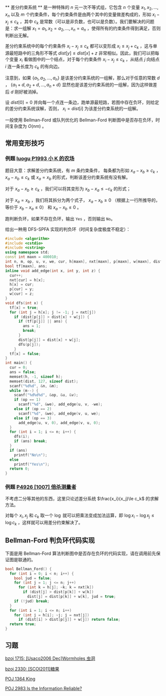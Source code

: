  ** 差分约束系统 ** 是一种特殊的 $n$ 元一次不等式组，它包含 $n$ 个变量 $x_1,x_2,...,x_n$ 以及 $m$ 个约束条件，每个约束条件是由两个其中的变量做差构成的，形如 $x_i-x_j\le c_k$ ，其中 $c_k$ 是常数（可以是非负数，也可以是负数）。我们要解决的问题是：求一组解 $x_1=a_1,x_2=a_2,...,x_n=a_n$ ，使得所有的约束条件得到满足，否则判断出无解。

差分约束系统中的每个约束条件 $x_i-x_j\le c_k$ 都可以变形成 $x_i\le x_j+c_k$ ，这与单源最短路中的三角形不等式 $dist[y]\le dist[x]+z$ 非常相似。因此，我们可以把每个变量 $x_i$ 看做图中的一个结点，对于每个约束条件 $x_i-x_j\le c_k$ ，从结点 $j$ 向结点 $i$ 连一条长度为 $c_k$ 的有向边。 

注意到，如果 $\{a_1,a_2,...,a_n\}$ 是该差分约束系统的一组解，那么对于任意的常数 $d$ ， $\{a_1+d,a_2+d,...,a_n+d\}$ 显然也是该差分约束系统的一组解，因为这样做差后 $d$ 刚好被消掉。

设 $dist[0]=0$ 并向每一个点连一条边，跑单源最短路，若图中存在负环，则给定的差分约束系统误解，否则， $x_i=dist[i]$ 为该差分约束系统的一组解。

一般使用 Bellman-Ford 或队列优化的 Bellman-Ford 判断图中是否存在负环，时间复杂度为 $O(nm)$ 。 

## 常用变形技巧

### 例题 [ luogu P1993 小 K 的农场 ](https://www.luogu.org/problemnew/show/P1993)

题目大意：求解差分约束系统，有 $m$ 条约束条件， 每条都为形如 $x_a-x_b\ge c_k$ ， $x_a-x_b\le c_k$ 或 $x_a=x_b$ 的形式，判断该差分约束系统有没有解。

对于 $x_a-x_b\ge c_k$ ，我们可以将其变形为 $x_b-x_a\le -c_k$ 的形式；

对于 $x_a=x_b$ ，我们将其拆分为两个式子， $x_a-x_b\ge 0$ （根据上一行所推导的，等价于 $x_b-x_a\le 0$） 和 $x_a-x_b\le 0$ 。

跑判断负环，如果不存在负环，输出 `Yes` ，否则输出 `No`。

给出一种用 DFS-SPFA 实现的判负环（时间复杂度极度不稳定）：

```cpp
#include <algorithm>
#include <cstdio>
#include <cstring>
using namespace std;
const int maxn = 400010;
int n, m, op, u, v, we, cur, h[maxn], nxt[maxn], p[maxn], w[maxn], dist[maxn];
bool tf[maxn], ans;
inline void add_edge(int x, int y, int z) {
  cur++;
  nxt[cur] = h[x];
  h[x] = cur;
  p[cur] = y;
  w[cur] = z;
}
void dfs(int x) {
  tf[x] = true;
  for (int j = h[x]; j != -1; j = nxt[j])
    if (dist[p[j]] > dist[x] + w[j]) {
      if (tf[p[j]] || ans) {
        ans = 1;
        break;
      }
      dist[p[j]] = dist[x] + w[j];
      dfs(p[j]);
    }
  tf[x] = false;
}
int main() {
  cur = 0;
  ans = false;
  memset(h, -1, sizeof h);
  memset(dist, 127, sizeof dist);
  scanf("%d%d", &n, &m);
  while (m--) {
    scanf("%d%d%d", &op, &u, &v);
    if (op == 1)
      scanf("%d", &we), add_edge(u, v, -we);
    else if (op == 2)
      scanf("%d", &we), add_edge(v, u, we);
    else if (op == 3)
      add_edge(u, v, 0), add_edge(v, u, 0);
  }
  for (int i = 1; i <= n; i++) {
    dfs(i);
    if (ans) break;
  }
  if (ans)
    printf("No\n");
  else
    printf("Yes\n");
  return 0;
}
```

### 例题 [P4926 \[1007\] 倍杀测量者](https://www.luogu.org/problemnew/show/P4926)

不考虑二分等其他的东西，这里只论述差分系统 $\frac{x_i}{x_j}\le c_k$  的求解方法。

对每个 $x_i,x_j$ 和 $c_k$ 取一个 $\log$ 就可以把乘法变成加法运算，即 $\log x_i-\log x_j \le \log c_k$  ，这样就可以用差分约束解决了。

## Bellman-Ford 判负环代码实现

下面是用 Bellman-Ford 算法判断图中是否存在负环的代码实现，请在调用前先保证图是联通的。

```cpp
bool Bellman_Ford() {
  for (int i = 0; i < n; i++) {
    bool jud = false;
    for (int j = 1; j <= n; j++)
      for (int k = h[j]; ~k; k = nxt[k])
        if (dist[j] > dist[p[k]] + w[k])
          dist[j] = dist[p[k]] + w[k], jud = true;
    if (!jud) break;
  }
  for (int i = 1; i <= n; i++)
    for (int j = h[i]; ~j; j = nxt[j])
      if (dist[i] > dist[p[j]] + w[j]) return false;
  return true;
}
```

## 习题

[ bzoj 1715: \[Usaco2006 Dec\]Wormholes 虫洞 ](https://www.lydsy.com/JudgeOnline/problem.php?id=1715) 

[ bzoj 2330: \[SCOI2011\]糖果 ](https://www.lydsy.com/JudgeOnline/problem.php?id=2330)

[ POJ 1364 King ](http://poj.org/problem?id=1364)

[ POJ 2983 Is the Information Reliable? ](http://poj.org/problem?id=2983)
